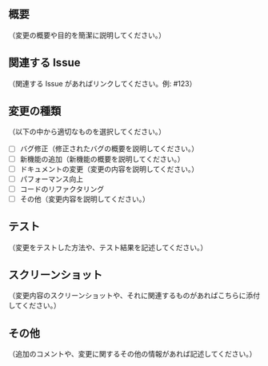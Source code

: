 ## 概要
（変更の概要や目的を簡潔に説明してください。）

## 関連する Issue
（関連する Issue があればリンクしてください。例: #123）

## 変更の種類
（以下の中から適切なものを選択してください。）

- [ ] バグ修正（修正されたバグの概要を説明してください。）
- [ ] 新機能の追加（新機能の概要を説明してください。）
- [ ] ドキュメントの変更（変更の内容を説明してください。）
- [ ] パフォーマンス向上
- [ ] コードのリファクタリング
- [ ] その他（変更内容を説明してください。）

## テスト
（変更をテストした方法や、テスト結果を記述してください。）

## スクリーンショット
（変更内容のスクリーンショットや、それに関連するものがあればこちらに添付してください。）

## その他
（追加のコメントや、変更に関するその他の情報があれば記述してください。）
